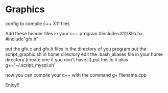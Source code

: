 # Graphics
config to compile c++ X11 files

Add these header files in your c++ program
#include<X11/Xlib.h>
#include"gfx.h"

put the gfx.c and gfx.h files in the directory of you program
put the script_graphic.sh in home directory
edit the .bash_aliases file in your home directory (create one if you don't have it),put this in it
alias g+='~/.script_mysql.sh'

now you can compile your c++ with the command g+ filename.cpp

Enjoy!!
